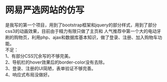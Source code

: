 # 网易严选网站的仿写
是我写的第一个项目，用到了bootstrap框架和jquery的部分样式，用到了部分css3的动画效果，目前由于精力有限只做了主页和    人气推荐中第一个大的电动牙刷的购物页，利用php、ajax和数据库基本知识，做了登录、注册、加入购物车功能。</br>
不足：</br>
1、有部分CSS冗余写的不够完美。</br>
2、导航栏的hover效果后的border-color没有去除。</br>
3、登录、注册的UI简陋，表单验证不够完善。</br>
4、响应式布局没做好。
